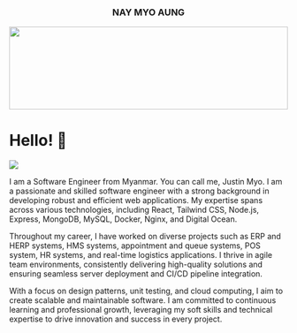 <h3 align="center">NAY MYO AUNG</h3>	
<img src="https://raw.githubusercontent.com/matfantinel/matfantinel/master/waves.svg" width="100%" height="150">

# Hello! 👋️
![](https://komarev.com/ghpvc/?username=matfantinel&color=0ca4a5)

I am a Software Engineer from Myanmar. You can call me, Justin Myo. I am a passionate and skilled software engineer with a strong background in developing robust and efficient web applications. My expertise spans across various technologies, including React, Tailwind CSS, Node.js, Express, MongoDB, MySQL, Docker, Nginx, and Digital Ocean.

Throughout my career, I have worked on diverse projects such as ERP and HERP systems, HMS systems, appointment and queue systems, POS system, HR systems, and real-time logistics applications. I thrive in agile team environments, consistently delivering high-quality solutions and ensuring seamless server deployment and CI/CD pipeline integration.

With a focus on design patterns, unit testing, and cloud computing, I aim to create scalable and maintainable software. I am committed to continuous learning and professional growth, leveraging my soft skills and technical expertise to drive innovation and success in every project.
